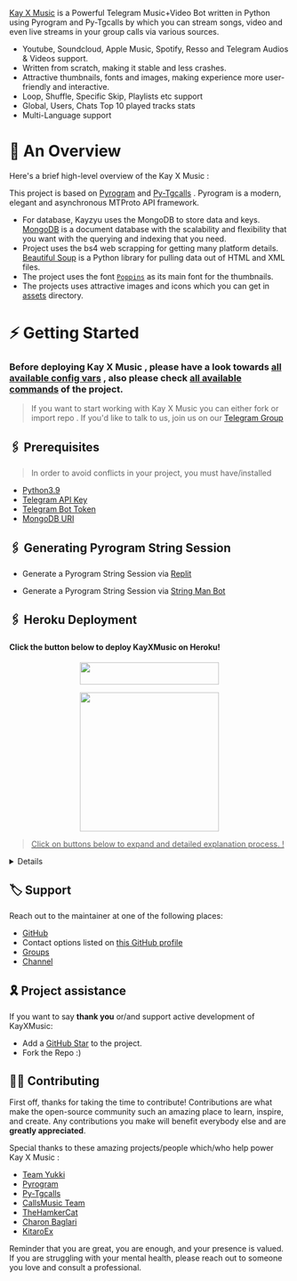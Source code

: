 

[Kay X Music](https://github.com/Kayzyu/KayXMusic) is a Powerful Telegram Music+Video Bot written in Python using Pyrogram and Py-Tgcalls by which you can stream songs, video and even live streams in your group calls via various sources.

* Youtube, Soundcloud, Apple Music, Spotify, Resso and Telegram Audios & Videos support.
* Written from scratch, making it stable and less crashes.
* Attractive thumbnails, fonts and images,  making experience more user-friendly and interactive.
* Loop, Shuffle, Specific Skip, Playlists etc support
* Global, Users, Chats Top 10 played tracks stats
* Multi-Language support


# 🔗 An Overview

Here's a brief high-level overview of the Kay X Music :

This project is based on [Pyrogram](https://github.com/pyrogram) and [Py-Tgcalls](https://github.com/pytgcalls/pytgcalls) . Pyrogram is a modern, elegant and asynchronous MTProto API framework.

* For database, Kayzyu uses the MongoDB to store data and keys. [MongoDB](https://www.mongodb.com/) is a document database with the scalability and flexibility that you want with the querying and indexing that you need.
* Project uses the bs4 web scrapping for getting many platform details. [Beautiful Soup](https://www.crummy.com/software/BeautifulSoup/bs4/doc/) is a Python library for pulling data out of HTML and XML files.
* The project uses the font [`Poppins`](../assets/font.ttf) as its main font for the thumbnails.
* The projects uses attractive images and icons which you can get in [assets](../assets/) directory.



# ⚡️ Getting Started

### Before deploying Kay X Music , please have a look towards [all available config vars](../config/README.md) , also please check [all available commands](../strings/command.yml) of the project.

> If you want to start working with Kay X Music you can either fork or import repo .
> If you'd like to talk to us, join us on our [Telegram Group](https://t.me/KayzuSupport)


## 🖇 Prerequisites

> In order to avoid conflicts in your project, you must have/installed

- [Python3.9](https://www.python.org/downloads/release/python-390/)
- [Telegram API Key](https://docs.pyrogram.org/intro/setup#api-keys)
- [Telegram Bot Token](https://t.me/botfather)
- [MongoDB URI](https://telegra.ph/How-To-get-Mongodb-URI-04-06)


## 🖇 Generating Pyrogram String Session

- Generate a Pyrogram String Session via [Replit](https://repl.it/@mrismanaziz/stringenSession?lite=1&outputonly=1)

- Generate a Pyrogram String Session via [String Man Bot](https://t.me/stringmanrobot)


## 🖇 Heroku Deployment

<h4>Click the button below to deploy KayXMusic on Heroku!</h4>    

<p align="center"><a href="https://dashboard.heroku.com/new?template=https://github.com/Kayzyu/KayXMusic"> <img src="https://img.shields.io/badge/Deploy%20To%20Heroku-purple?style=flat&logo=heroku" width="250" height="40.00" /></a></p>

<p align="center"><a href="https://telegram.dog/XTZ_HerokuBot?start=S2F5enl1L0theVhNdXNpYyBtYWlu"><img src="https://img.shields.io/badge/Deploy%20Via%20Telegram-blue?style=for-the-badge&logo=telegram" width="250""/</a>  </p>


> Click on buttons below to expand and  detailed explanation process. !


<details>
    <summary><b> Detailed Heroku Deployment Process » </b></summary>

<img src="" align="right" width="350" height="700"/>

### 🚀 Deploy Process
- Click on the deploy button above and login to your [heroku account](https://heroku.com/login) .
- Fill your values there.
- If you don't know how to get config vars : [Please refer here](../config/README.md)
- Make sure you fill correct values.
- Click on **Deploy** button.
- Please wait till the app gets deployed on heroku. Deploying can take upto **2-3 mins**..
- When your app is successfully deployed, click on **Manage App** button.


### 🚀 Booting Process
- Search for **Resources** Tab inside your app. ( Check Image for more details)
- Click on the **Pencil Icon** under resources section.
- Turn **on** the **switch** present there near pencil icon.
- Congrats your Music Bot is now **Booting**.


### 🚀 Checking Logs
- After Turning on your booting .
- Click on the **More Button** present at top right corner .
- Click on the **View Logs** button from the drop down menu.
- You check your logs there!
- Click on save button there at bottom to save your logs and forward it to us on [KayzuSupport](https://t.me/KayzuSupport) if you face any problem

</details>



<img src="" align="center">


## 🏷 Support

Reach out to the maintainer at one of the following places:

- [GitHub](https://github.com/Kayzyu/KayXMusic)
- Contact options listed on [this GitHub profile](https://github.com/Kayzyu)
- [Groups](https://t.me/KayzuSupport)
- [Channel](https://t.me/kayzuchannel)

## 🎗 Project assistance

If you want to say **thank you** or/and support active development of KayXMusic:

- Add a [GitHub Star](https://github.com/Kayzyu/KayXMusic) to the project.
- Fork the Repo :)

## ✍🏻 Contributing

First off, thanks for taking the time to contribute! Contributions are what make the open-source community such an amazing place to learn, inspire, and create. Any contributions you make will benefit everybody else and are **greatly appreciated**.

Special thanks to these amazing projects/people which/who help power Kay X Music :
- [Team Yukki](https://github.com/TeamYukki)
- [Pyrogram](https://github.com/pyrogram/pyrogram)
- [Py-Tgcalls](https://github.com/pytgcalls/pytgcalls)
- [CallsMusic Team](https://github.com/Callsmusic)
- [TheHamkerCat](https://github.com/TheHamkerCat)
- [Charon Baglari](https://github.com/XCBv021)
- [KitaroEx](https://github.com/KITAROO)


Reminder that you are great, you are enough, and your presence is valued. If you are struggling with your mental health, please reach out to someone you love and consult a professional.
